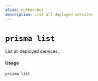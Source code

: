 ```yaml
---
alias: out6eechoi
description: List all deployed services
---
```


# `prisma list`

List all deployed services.

#### Usage

```sh
prisma list
```
